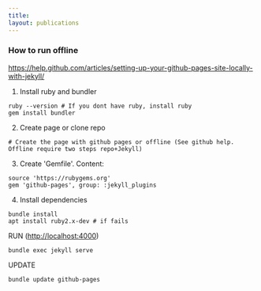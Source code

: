 ```yaml
---
title:
layout: publications
---
```


### How to run offline

https://help.github.com/articles/setting-up-your-github-pages-site-locally-with-jekyll/

1. Install ruby and bundler
```
ruby --version # If you dont have ruby, install ruby
gem install bundler
```
2. Create page or clone repo
```
# Create the page with github pages or offline (See github help. Offline require two steps repo+Jekyll)
```
3. Create 'Gemfile'. Content:
```
source 'https://rubygems.org'
gem 'github-pages', group: :jekyll_plugins
```
4. Install dependencies
```
bundle install
apt install ruby2.x-dev # if fails
```
RUN (<http://localhost:4000>)
```
bundle exec jekyll serve
```
UPDATE
```
bundle update github-pages
```
